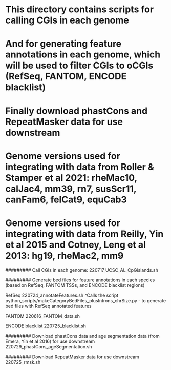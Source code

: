 # This directory contains scripts for calling CGIs in each genome
# And for generating feature annotations in each genome, which will be used to filter CGIs to oCGIs (RefSeq, FANTOM, ENCODE blacklist)
# Finally download phastCons and RepeatMasker data for use downstream

# Genome versions used for integrating with data from Roller & Stamper et al 2021: rheMac10, calJac4, mm39, rn7, susScr11, canFam6, felCat9, equCab3
# Genome versions used for integrating with data from Reilly, Yin et al 2015 and Cotney, Leng et al 2013: hg19, rheMac2, mm9

#########
Call CGIs in each genome:
220717_UCSC_AL_CpGislands.sh

#########
Generate bed files for feature annotations in each species (based on RefSeq, FANTOM TSSs, and ENCODE blacklist regions)

RefSeq
220724_annotateFeatures.sh
^Calls the script python_scripts/makeCategoryBedFiles_plusIntrons_chrSize.py - to generate bed files with RefSeq annotated features

FANTOM
220616_FANTOM_data.sh

ENCODE blacklist
220725_blacklist.sh

#########
Download phastCons data and age segmentation data (from Emera, Yin et al 2016) for use downstream
220729_phastCons_ageSegmentation.sh

#########
Download RepeatMasker data for use downstream
220725_rmsk.sh
